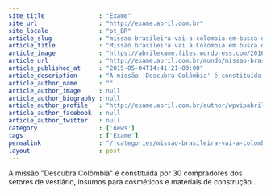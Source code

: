 ```yaml
---
site_title               : "Exame"
site_url                 : "http://exame.abril.com.br"
site_locale              : "pt_BR"
article_slug             : "missao-brasileira-vai-a-colombia-em-busca-de-oportunidades"
article_title            : "Missão brasileira vai à Colômbia em busca de oportunidades"
article_image            : "https://abrilexame.files.wordpress.com/2016/09/size_960_16_9_juan_manuel_santos.jpg?quality=70&strip=all&w=960"
article_url              : "http://exame.abril.com.br/mundo/missao-brasileira-vai-a-colombia-em-busca-de-oportunidades/"
article_published_at     : "2015-05-04T14:41:21-03:00"
article_description      : "A missão 'Descubra Colômbia' é constituída por 30 compradores dos setores de vestiário, insumos para cosméticos e materiais de construção..."
article_author_name      : ""
article_author_image     : null
article_author_biography : null
article_author_profile   : "http://exame.abril.com.br/author/wpvipabril/"
article_author_facebook  : null
article_author_twitter   : null
category                 : ['news']
tags                     : ['Exame']
permalink                : "/:categories/missao-brasileira-vai-a-colombia-em-busca-de-oportunidades/"
layout                   : post
---
```


A missão "Descubra Colômbia" é constituída por 30 compradores dos setores de vestiário, insumos para cosméticos e materiais de construção...
